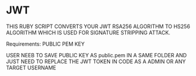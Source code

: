 # JWT
THIS RUBY SCRIPT CONVERTS YOUR JWT RSA256 ALGORITHM TO HS256 ALGORITHM WHICH IS USED FOR SIGNATURE STRIPPING ATTACK.

Requirements: PUBLIC PEM KEY


USER NEEB TO SAVE PUBLIC KEY AS public.pem IN A SAME FOLDER AND JUST NEED TO REPLACE THE JWT TOKEN IN CODE AS A ADMIN OR ANY TARGET USERNAME
